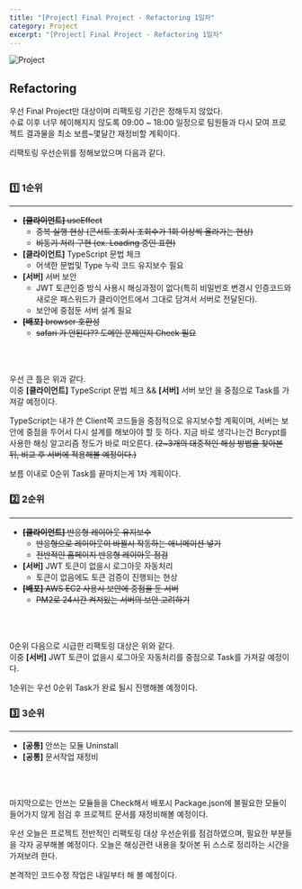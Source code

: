 ```yaml
---
title: "[Project] Final Project - Refactoring 1일차"
category: Project
excerpt: "[Project] Final Project - Refactoring 1일차"
---
```


![Project](https://user-images.githubusercontent.com/83164003/152715311-82cc5a61-ca9c-4c46-a955-77970d4449bb.jpg)
## Refactoring

우선 Final Project만 대상이며 리팩토링 기간은 정해두지 않았다. <br>
수료 이후 너무 헤이해지지 않도록 09:00 ~ 18:00 일정으로 팀원들과 다시 모여 프로젝트 결과물을 최소 보름~몇달간 재정비할 계획이다.

리팩토링 우선순위를 정해보았으며 다음과 같다.
<br>
<br>

### 1️⃣ 1순위
---

- ~~**[클라이언트]** useEffect~~
  - ~~중복 실행 현상 (콘서트 조회시 조회수가 1회 이상씩 올라가는 현상)~~
  - ~~비동기 처리 구현 (ex. Loading 중인 표현)~~
- **[클라이언트]** TypeScript 문법 체크 
  - 어색한 문법및 Type 누락 코드 유지보수 필요
- **[서버]** 서버 보안
  -  JWT 토큰인증 방식 사용시 해싱과정이 없다(특히 비밀번호 변경시 인증코드와 새로운 패스워드가 클라이언트에서 그대로 담겨서 서버로 전달된다). 
  -  보안에 중점둔 서버 설계 필요
- ~~**[배포]** browser 호환성~~
  - ~~safari 가 안된다?? 도메인 문제인지 Check 필요~~

<br>
<br>

우선 큰 틀은 위과 같다. <br>
이중 **[클라이언트]** TypeScript 문법 체크 && **[서버]** 서버 보안 을 중점으로 Task를 가져갈 예정이다.

TypeScript는 내가 쓴 Client쪽 코드들을 중점적으로 유지보수할 계획이며, 서버는 보안에 중점을 두어서 다시 설계를 해보아야 할 듯 하다.
지금 바로 생각나는건 Bcrypt를 사용한 해싱 알고리즘 정도가 바로 떠오른다. ~~(2~3개의 대중적인 해싱 방법을 찾아본 뒤, 비교 후 서버에 적용해볼 예정이다.)~~

보름 이내로 0순위 Task를 끝마치는게 1차 계획이다.

### 2️⃣ 2순위
---

- ~~**[클라이언트]** 반응형 레이아웃 유지보수~~
  - ~~반응형으로 레이아웃이 바뀔시 작동하는 애니메이션 넣기~~
  - ~~전반적인 홈페이지 반응형 레이아웃 점검~~
- **[서버]** JWT 토큰이 없을시 로그아웃 자동처리
  - 토큰이 없음에도 토큰 검증이 진행되는 현상
- ~~**[배포]** AWS EC2 사용시 보안에 중점을 둔 서버~~
  - ~~PM2로 24시간 켜져있는 서버의 보안 고려하기~~

<br>
<br>


0순위 다음으로 시급한 리팩토링 대상은 위와 같다.<br>
이중 **[서버]** JWT 토큰이 없을시 로그아웃 자동처리를 중점으로 Task를 가져갈 예정이다.

1순위는 우선 0순위 Task가 완료 될시 진행해볼 예정이다.

### 3️⃣ 3순위
---

- **[공통]** 안쓰는 모듈 Uninstall
- **[공통]** 문서작업 재정비

<br>
<br>


마지막으로는 안쓰는 모듈들을 Check해서 배포시 Package.json에 불필요한 모듈이 들어가지 않게 점검 후 프로젝트 문서를 재정비해볼 예정이다.

우선 오늘은 프로젝트 전반적인 리팩토링 대상 우선순위를 점검하였으며, 필요한 부분들을 각자 공부해볼 예정이다.
오늘은 해싱관련 내용을 찾아본 뒤 스스로 정리하는 시간을 가져보려 한다.

본격적인 코드수정 작업은 내일부터 해 볼 예정이다.
<br>
<br>
